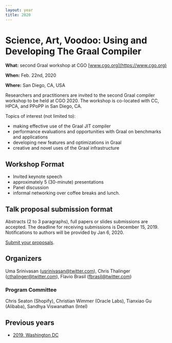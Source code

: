 ```yaml
---
layout: year
title: 2020
---
```


# Science, Art, Voodoo: Using and Developing The Graal Compiler

**What:** second Graal workshop at CGO [www.cgo.org](https://www.cgo.org)

**When:** Feb. 22nd, 2020

**Where:** San Diego, CA, USA

Researchers and practitioners are invited to the second Graal compiler workshop to be held at CGO 2020. The workshop is co-located with CC, HPCA, and PPoPP in San Diego, CA.

Topics of interest (not limited to):
- making effective use of the Graal JIT compiler
- performance evaluations and opportunities with Graal on benchmarks and applications
- developing new features and optimizations in Graal
- creative and novel uses of the Graal infrastructure

## Workshop Format
- Invited keynote speech
- approximately 5 (30-minute) presentations
- Panel discussion
- informal networking over coffee breaks and lunch.

## Talk proposal submission format
Abstracts (2 to 3 paragraphs), full papers or slides submissions are accepted. The deadline for receiving submissions is December 15, 2019. Notifications to authors will be provided by Jan 6, 2020.

[Submit your proposals](https://easychair.org/cfp/graalcgo2020).

## Organizers

Uma Srinivasan ([usrinivasan@twitter.com](mailto:usrinivasan@twitter.com)), Chris Thalinger ([cthalinger@twitter.com](mailto:cthalinger@twitter.com)), Flavio Brasil ([fbrasil@twitter.com](mailto:fbrasil@twitter.com))

### Program Committee

Chris Seaton (Shopify), Christian Wimmer (Oracle Labs), Tianxiao Gu (Alibaba), Sandhya Viswanathan (Intel)

## Previous years

* [2019, Washington DC](../2019/)
